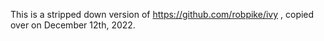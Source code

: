 This is a stripped down version of https://github.com/robpike/ivy , copied over on December 12th, 2022.